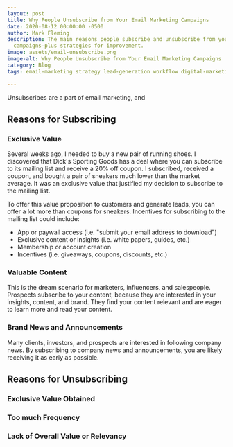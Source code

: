 ```yaml
---
layout: post
title: Why People Unsubscribe from Your Email Marketing Campaigns
date: 2020-08-12 00:00:00 -0500
author: Mark Fleming
description: The main reasons people subscribe and unsubscribe from your email marketing
  campaigns—plus strategies for improvement.
image: assets/email-unsubscribe.png
image-alt: Why People Unsubscribe from Your Email Marketing Campaigns
category: Blog
tags: email-marketing strategy lead-generation workflow digital-marketing

---
```

Unsubscribes are a part of email marketing, and

## Reasons for Subscribing

### Exclusive Value

Several weeks ago, I needed to buy a new pair of running shoes. I discovered that Dick's Sporting Goods has a deal where you can subscribe to its mailing list and receive a 20% off coupon. I subscribed, received a coupon, and bought a pair of sneakers much lower than the market average. It was an exclusive value that justified my decision to subscribe to the mailing list.

To offer this value proposition to customers and generate leads, you can offer a lot more than coupons for sneakers. Incentives for subscribing to the mailing list could include:

* App or paywall access (i.e. "submit your email address to download")
* Exclusive content or insights (i.e. white papers, guides, etc.)
* Membership or account creation
* Incentives (i.e. giveaways, coupons, discounts, etc.)

### Valuable Content

This is the dream scenario for marketers, influencers, and salespeople. Prospects subscribe to your content, because they are interested in your insights, content, and brand. They find your content relevant and are eager to learn more and read your content.

### Brand News and Announcements

Many clients, investors, and prospects are interested in following company news. By subscribing to company news and announcements, you are likely receiving it as early as possible.

## Reasons for Unsubscribing

### Exclusive Value Obtained

### Too much Frequency

### Lack of Overall Value or Relevancy